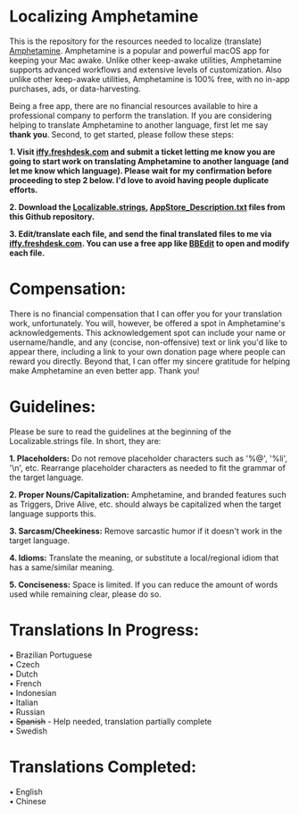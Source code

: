 # Localizing Amphetamine
This is the repository for the resources needed to localize (translate) [Amphetamine](https://apps.apple.com/app/amphetamine/id937984704?mt=12). Amphetamine is a popular and powerful macOS app for keeping your Mac awake. Unlike other keep-awake utilities, Amphetamine supports advanced workflows and extensive levels of customization. Also unlike other keep-awake utilities, Amphetamine is 100% free, with no in-app purchases, ads, or data-harvesting.

Being a free app, there are no financial resources available to hire a professional company to perform the translation. If you are considering helping to translate Amphetamine to another language, first let me say <b>thank you</b>. Second, to get started, please follow these steps:

<b>1. Visit [iffy.freshdesk.com](https://iffy.freshdesk.com/support/tickets/new) and submit a ticket letting me know you are going to start work on translating Amphetamine to another language (and let me know which language). Please wait for my confirmation before proceeding to step 2 below. I'd love to avoid having people duplicate efforts.</b>

<b>2. Download the [Localizable.strings](https://github.com/x74353/Amphetamine_Localization/raw/master/Localizable.strings), [AppStore_Description.txt](https://github.com/x74353/Amphetamine_Localization/raw/master/AppStore_Description.txt) files from this Github repository.</b>

<b>3. Edit/translate each file, and send the final translated files to me via [iffy.freshdesk.com](https://iffy.freshdesk.com/support/tickets/new). You can use a free app like [BBEdit](https://apps.apple.com/app/bbedit/id404009241?mt=12) to open and modify each file.</b>

# Compensation:
There is no financial compensation that I can offer you for your translation work, unfortunately. You will, however, be offered a spot in Amphetamine's acknowledgements. This acknowledgement spot can include your name or username/handle, and any (concise, non-offensive) text or link you'd like to appear there, including a link to your own donation page where people can reward you directly. Beyond that, I can offer my sincere gratitude for helping make Amphetamine an even better app. Thank you! 

# Guidelines:
Please be sure to read the guidelines at the beginning of the Localizable.strings file. In short, they are:

<b>1. Placeholders:</b> Do not remove placeholder characters such as '%@', '%li', '\n', etc. Rearrange placeholder characters as needed to fit the grammar of the target language.

<b>2. Proper Nouns/Capitalization:</b> Amphetamine, and branded features such as Triggers, Drive Alive, etc. should always be capitalized when the target language supports this.

<b>3. Sarcasm/Cheekiness:</b> Remove sarcastic humor if it doesn't work in the target language.

<b>4. Idioms:</b> Translate the meaning, or substitute a local/regional idiom that has a same/similar meaning.

<b>5. Conciseness:</b> Space is limited. If you can reduce the amount of words used while remaining clear, please do so.


# Translations In Progress:

• Brazilian Portuguese<BR>
• Czech<BR>
• Dutch<BR>
• French<BR>
• Indonesian<BR>
• Italian<BR>
• Russian<BR>
• <strike>Spanish</strike> - Help needed, translation partially complete<BR>
• Swedish<BR>

  
# Translations Completed:
• English<BR>
• Chinese<BR>

